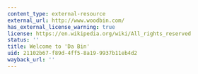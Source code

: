 ```yaml
---
content_type: external-resource
external_url: http://www.woodbin.com/
has_external_license_warning: true
license: https://en.wikipedia.org/wiki/All_rights_reserved
status: ''
title: Welcome to 'Da Bin'
uid: 21102b67-f89d-4ff5-8a19-9937b11eb4d2
wayback_url: ''
---
```

